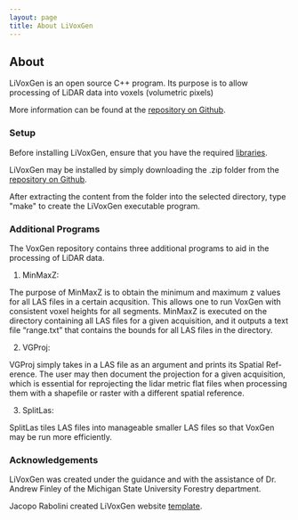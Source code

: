 ```yaml
---
layout: page
title: About LiVoxGen
---
```

## About
LiVoxGen is an open source C++ program. Its purpose is to allow processing of LiDAR data into voxels
(volumetric pixels)

More information can be found at the [repository on Github](https://github.com/MeganKress/LiVoxGen/).


### Setup
Before installing LiVoxGen, ensure that you have the required [libraries](http://megankress.github.io/LiVoxGen//libraries.html).

LiVoxGen may be installed by simply downloading the .zip folder from the [repository on Github](https://github.com/MeganKress/LiVoxGen/archive/master.zip).

After extracting the content from the folder into the selected directory, type "make" to create the 
LiVoxGen executable program.

### Additional Programs

The VoxGen repository contains three additional programs to aid in the processing of LiDAR data.

1. MinMaxZ: 

The purpose of MinMaxZ is to obtain the minimum and maximum z values
for all LAS files in a certain acqusition. This allows one to run VoxGen
with consistent voxel heights for all segments. MinMaxZ is executed on the
directory containing all LAS files for a given acquisition, and it outputs a text
file “range.txt” that contains the bounds for all LAS files in the directory.

2. VGProj: 

VGProj simply takes in a LAS file as an argument and prints its Spatial Ref-
erence. The user may then document the projection for a given acquisition,
which is essential for reprojecting the lidar metric flat files when processing
them with a shapefile or raster with a different spatial reference.

3. SplitLas: 

SplitLas tiles LAS files into manageable smaller LAS files so that VoxGen
may be run more efficiently.

### Acknowledgements
LiVoxGen was created under the guidance and with the assistance of Dr. Andrew Finley of the Michigan State University Forestry department.

Jacopo Rabolini created LiVoxGen website [template](http://www.jacoporabolini.com/emerald/).
